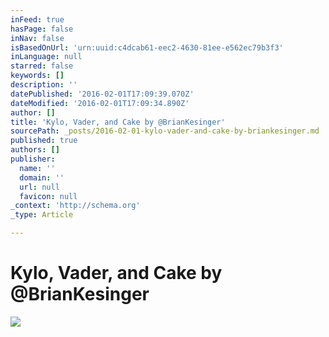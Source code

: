 ```yaml
---
inFeed: true
hasPage: false
inNav: false
isBasedOnUrl: 'urn:uuid:c4dcab61-eec2-4630-81ee-e562ec79b3f3'
inLanguage: null
starred: false
keywords: []
description: ''
datePublished: '2016-02-01T17:09:39.070Z'
dateModified: '2016-02-01T17:09:34.890Z'
author: []
title: 'Kylo, Vader, and Cake by @BrianKesinger'
sourcePath: _posts/2016-02-01-kylo-vader-and-cake-by-briankesinger.md
published: true
authors: []
publisher:
  name: ''
  domain: ''
  url: null
  favicon: null
_context: 'http://schema.org'
_type: Article

---
```

# Kylo, Vader, and Cake by @BrianKesinger
![](https://s3-us-west-2.amazonaws.com/the-grid-img/p/120968ab1446b7ab2a7ad3b89bb62fe3385b1df8.png)